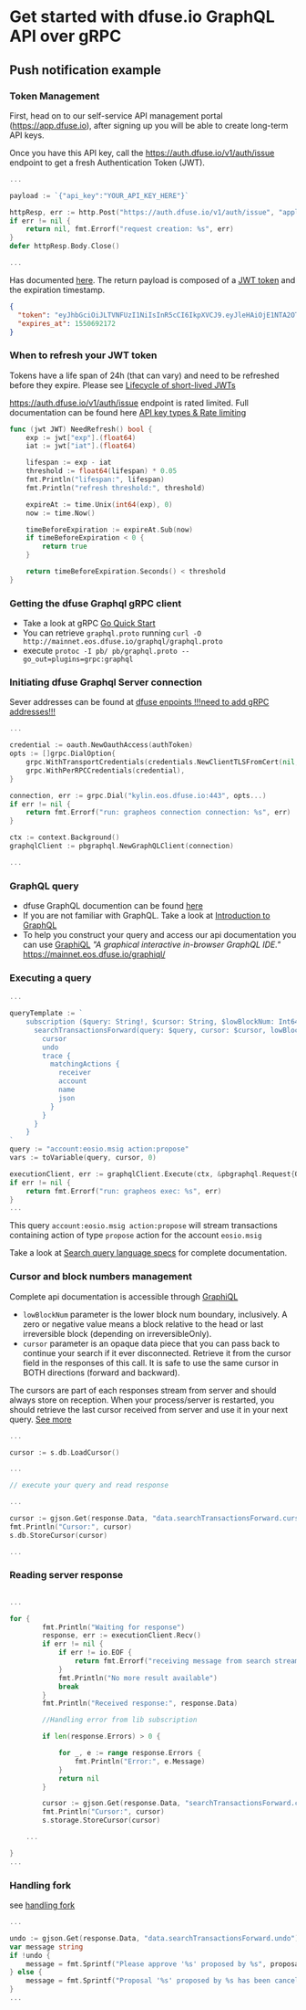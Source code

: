 # Get started with dfuse.io GraphQL API over gRPC

## Push notification example

### Token Management
First, head on to our self-service API management portal (https://app.dfuse.io), after signing up you will be able to create long-term API keys.

Once you have this API key, call the https://auth.dfuse.io/v1/auth/issue endpoint to get a fresh Authentication Token (JWT). 

```go
...

payload := `{"api_key":"YOUR_API_KEY_HERE"}`

httpResp, err := http.Post("https://auth.dfuse.io/v1/auth/issue", "application/json", bytes.NewBuffer([]byte(payload)))
if err != nil {
    return nil, fmt.Errorf("request creation: %s", err)
}
defer httpResp.Body.Close()

...

```

Has documented [here](https://docs.dfuse.io/#rest-api-post-https-auth-dfuse-io-v1-auth-issue). The return payload is composed of a [JWT token](https://jwt.io) and the expiration timestamp.
```json
{
  "token": "eyJhbGciOiJLTVNFUzI1NiIsInR5cCI6IkpXVCJ9.eyJleHAiOjE1NTA2OTIxNzIsImp0aSI6IjQ0Y2UzMDVlLWMyN2QtNGIzZS1iN2ExLWVlM2NlNGUyMDE1MyIsImlhdCI6MTU1MDYwNTc3MiwiaXNzIjoiZGZ1c2UuaW8iLCJzdWIiOiJ1aWQ6bWRmdXNlMmY0YzU3OTFiOWE3MzE1IiwidGllciI6ImVvc3EtdjEiLCJvcmlnaW4iOiJlb3NxLmFwcCIsInN0YmxrIjotMzYwMCwidiI6MX0.k1Y66nqBS7S6aSt-zyt24lPFiNfWiLPbICc89kxoDvTdyDnLuUK7JxuGru9_PbPf89QBipdldRZ_ajTwlbT-KQ",
  "expires_at": 1550692172
}
```
### When to refresh your JWT token
Tokens have a life span of 24h (that can vary) and need to be refreshed before they expire. Please see [Lifecycle of short-lived JWTs](https://docs.dfuse.io/#authentication)

https://auth.dfuse.io/v1/auth/issue endpoint is rated limited. Full documentation can be found here [API key types & Rate limiting](https://docs.dfuse.io/#authentication)
                                                                          

```go
func (jwt JWT) NeedRefresh() bool {
	exp := jwt["exp"].(float64)
	iat := jwt["iat"].(float64)

	lifespan := exp - iat
	threshold := float64(lifespan) * 0.05
	fmt.Println("lifespan:", lifespan)
	fmt.Println("refresh threshold:", threshold)

	expireAt := time.Unix(int64(exp), 0)
	now := time.Now()

	timeBeforeExpiration := expireAt.Sub(now)
	if timeBeforeExpiration < 0 {
		return true
	}

	return timeBeforeExpiration.Seconds() < threshold
}
```
### Getting the dfuse Graphql gRPC client
- Take a look at gRPC [Go Quick Start](https://grpc.io/docs/quickstart/go.html)
- You can retrieve `graphql.proto` running `curl -O http://mainnet.eos.dfuse.io/graphql/graphql.proto`
- execute `protoc -I pb/ pb/graphql.proto --go_out=plugins=grpc:graphql`

### Initiating dfuse Graphql Server connection
Sever addresses can be found at [dfuse enpoints !!!need to add gRPC addresses!!!](https://docs.dfuse.io/#endpoints)   
```go
...

credential := oauth.NewOauthAccess(authToken)
opts := []grpc.DialOption{
    grpc.WithTransportCredentials(credentials.NewClientTLSFromCert(nil, "")),
    grpc.WithPerRPCCredentials(credential),
}

connection, err := grpc.Dial("kylin.eos.dfuse.io:443", opts...)
if err != nil {
    return fmt.Errorf("run: grapheos connection connection: %s", err)
}

ctx := context.Background()
graphqlClient := pbgraphql.NewGraphQLClient(connection)

...
```
### GraphQL query
- dfuse GraphQL documention can be found [here](https://docs.dfuse.io/#graphql)
- If you are not familiar with GraphQL. Take a look at [Introduction to GraphQL](https://graphql.org/learn/) 
- To help you construct your query and access our api documentation you can use [GraphiQL](https://mainnet.eos.dfuse.io/graphiql/) _"A graphical interactive in-browser GraphQL IDE."_ 
https://mainnet.eos.dfuse.io/graphiql/
### Executing a query 
```go
...

queryTemplate := `
    subscription ($query: String!, $cursor: String, $lowBlockNum: Int64) {
      searchTransactionsForward(query: $query, cursor: $cursor, lowBlockNum: $lowBlockNum) {
        cursor
        undo
        trace {
          matchingActions {
            receiver
            account
            name
            json
          }
        }
      }
    }
`
query := "account:eosio.msig action:propose"
vars := toVariable(query, cursor, 0)

executionClient, err := graphqlClient.Execute(ctx, &pbgraphql.Request{Query: queryTemplate, Variables: vars})
if err != nil {
    return fmt.Errorf("run: grapheos exec: %s", err)
}
...
```
This query `account:eosio.msig action:propose` will stream transactions containing action of type `propose` action for the account `eosio.msig`

Take a look at [Search query language specs](https://docs.dfuse.io/#search-query-language-specs) for complete documentation.   
 
### Cursor and block numbers management
Complete api documentation is accessible through [GraphiQL](https://mainnet.eos.dfuse.io/graphiql/)
- `lowBlockNum` parameter is the lower block num boundary, inclusively. A zero or negative value means a block relative to the head or last irreversible block (depending on irreversibleOnly).
- `cursor` parameter is an opaque data piece that you can pass back to continue your search if it ever disconnected. Retrieve it from the cursor field in the responses of this call. It is safe to use the same cursor in BOTH directions (forward and backward).

The cursors are part of each responses stream from server and should always store on reception. When your process/server is restarted, you should retrieve the last cursor received from server and use it in your next query. [See more](https://docs.dfuse.io/#searching-through-graphql)
   
```go
...

cursor := s.db.LoadCursor()

... 

// execute your query and read response

...

cursor := gjson.Get(response.Data, "data.searchTransactionsForward.cursor").Str
fmt.Println("Cursor:", cursor)
s.db.StoreCursor(cursor)

...
```  
 
### Reading server response
```go

...

for {
		fmt.Println("Waiting for response")
		response, err := executionClient.Recv()
		if err != nil {
			if err != io.EOF {
				return fmt.Errorf("receiving message from search stream client: %s", err)
			}
			fmt.Println("No more result available")
			break
		}
		fmt.Println("Received response:", response.Data)

		//Handling error from lib subscription

		if len(response.Errors) > 0 {

			for _, e := range response.Errors {
				fmt.Println("Error:", e.Message)
			}
			return nil
		}

		cursor := gjson.Get(response.Data, "searchTransactionsForward.cursor").Str
		fmt.Println("Cursor:", cursor)
		s.storage.StoreCursor(cursor)

    ...

}
...
```    
### Handling fork

see [handling fork](https://docs.dfuse.io/#searching-through-graphql)

```go
...

undo := gjson.Get(response.Data, "data.searchTransactionsForward.undo").Bool()
var message string
if !undo {
    message = fmt.Sprintf("Please approve '%s' proposed by %s", proposal.Name, proposal.Proposer)
} else {
    message = fmt.Sprintf("Proposal '%s' proposed by %s has been cancel", proposal.Name, proposal.Proposer)
}
...
```
